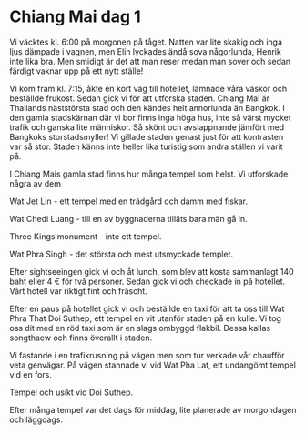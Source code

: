 # Chiang Mai dag 1

Vi väcktes kl. 6:00 på morgonen på tåget. Natten var lite skakig och inga ljus dämpade i vagnen, men Elin lyckades ändå sova någorlunda, Henrik inte lika bra. Men smidigt är det att man reser medan man sover och sedan färdigt vaknar upp på ett nytt ställe!

Vi kom fram kl. 7:15, åkte en kort väg till hotellet, lämnade våra väskor och beställde frukost. 
Sedan gick vi för att utforska staden. Chiang Mai är Thailands näststörsta stad och den kändes helt annorlunda än Bangkok. I den gamla stadskärnan där vi bor finns inga höga hus, inte så värst mycket trafik och ganska lite människor. Så skönt och avslappnande jämfört med Bangkoks storstadsmyller! Vi gillade staden genast just för att kontrasten var så stor. Staden känns inte heller lika turistig som andra ställen vi varit på. 

I Chiang Mais gamla stad finns hur många tempel som helst. Vi utforskade några av dem

Wat Jet Lin - ett tempel med en trädgård och damm med fiskar.

Wat Chedi Luang - till en av byggnaderna tilläts bara män gå in.

Three Kings monument - inte ett tempel.

Wat Phra Singh - det största och mest utsmyckade templet.

Efter sightseeingen gick vi och åt lunch, som blev att kosta sammanlagt 140 baht eller 4 € för två personer.
Sedan gick vi och checkade in på hotellet. Vårt hotell var riktigt fint och fräscht. 

Efter en paus på hotellet gick vi och beställde en taxi för att ta oss till Wat Phra That Doi Suthep, ett tempel en vit utanför staden på en kulle. Vi tog oss dit med en röd taxi som är en slags ombyggd flakbil. Dessa kallas songthaew och finns överallt i staden.

Vi fastande i en trafikrusning på vägen men som tur verkade vår chaufför veta genvägar. På vägen stannade vi vid Wat Pha Lat, ett undangömt tempel vid en fors.

Tempel och usikt vid Doi Suthep.

Efter många tempel var det dags för middag, lite planerade av morgondagen och läggdags. 

